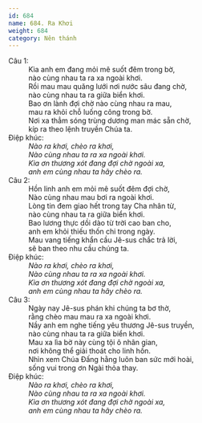 ```yaml
---
id: 684
name: 684. Ra Khơi
weight: 684
category: Nên thánh
---
```

<dl><dt>Câu 1:</dt><dd data-verse="1">Kìa anh em đang mỏi mê suốt đêm trong bờ, <br/>nào cùng nhau ta ra xa ngoài khơi. <br/>Rồi mau mau quăng lưới nơi nước sâu đang chờ, <br/>nào cùng nhau ta ra giữa biển khơi. <br/>Bao ơn lành đợi chờ nào cùng nhau ra mau, <br/>mau ra khỏi chỗ luống công trong bờ. <br/>Nơi xa thẳm sóng trùng dương man mác sẵn chờ, <br/>kíp ra theo lệnh truyền Chúa ta. </dd><dt>Điệp khúc:</dt><dd data-chorus="1"><em>Nào ra khơi, chèo ra khơi, <br/>Nào cùng nhau ta ra xa ngoài khơi. <br/>Kìa ơn thương xót đang đợi chờ ngoài xa, <br/>anh em cùng nhau ta hãy chèo ra. </em></dd><dt>Câu 2:</dt><dd data-verse="2">Hồn linh anh em mỏi mê suốt đêm đợi chờ, <br/>Nào cùng nhau mau bơi ra ngoài khơi. <br/>Lòng tin đem giao hết trong tay Cha nhân từ, <br/>nào cùng nhau ta ra giữa biển khơi. <br/>Bao lương thực dồi dào từ trời cao ban cho, <br/>anh em khỏi thiếu thốn chi trong ngày. <br/>Mau vang tiếng khẩn cầu Jê-sus chắc trả lời, <br/>sẽ ban theo nhu cầu chúng ta. </dd><dt>Điệp khúc:</dt><dd data-chorus="1"><em>Nào ra khơi, chèo ra khơi, <br/>Nào cùng nhau ta ra xa ngoài khơi. <br/>Kìa ơn thương xót đang đợi chờ ngoài xa, <br/>anh em cùng nhau ta hãy chèo ra. </em></dd><dt>Câu 3:</dt><dd data-verse="3">Ngày nay Jê-sus phán khi chúng ta bơ thờ, <br/>rằng chèo mau mau ra xa ngoài khơi. <br/>Nầy anh em nghe tiếng yêu thương Jê-sus truyền, <br/>nào cùng nhau ta ra giữa biển khơi. <br/>Mau xa lìa bờ này cùng tội ô nhân gian, <br/>nơi không thể giải thoát cho linh hồn. <br/>Nhìn xem Chúa Đấng hằng luôn ban sức mới hoài, <br/>sống vui trong ơn Ngài thỏa thay. </dd><dt>Điệp khúc:</dt><dd data-chorus="1"><em>Nào ra khơi, chèo ra khơi, <br/>Nào cùng nhau ta ra xa ngoài khơi. <br/>Kìa ơn thương xót đang đợi chờ ngoài xa, <br/>anh em cùng nhau ta hãy chèo ra. </em></dd></dl>
